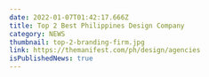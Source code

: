 ```yaml
---
date: 2022-01-07T01:42:17.666Z
title: Top 2 Best Philippines Design Company
category: NEWS
thumbnail: top-2-branding-firm.jpg
link: https://themanifest.com/ph/design/agencies
isPublishedNews: true
---
```


